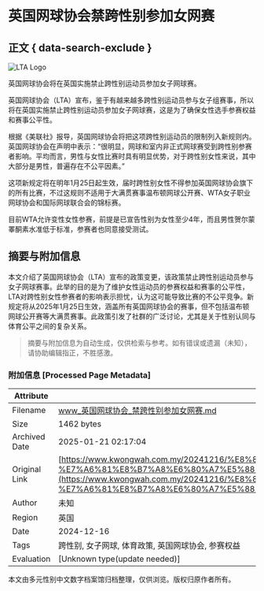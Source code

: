 # 英国网球协会禁跨性别参加女网赛

## 正文 { data-search-exclude }


![LTA Logo](https://www.kwongwah.com.my/wp-content/uploads/2024/12/lta-logo.jpg)

英国网球协会将在英国实施禁止跨性别运动员参加女子网球赛。

英国网球协会（LTA）宣布，鉴于有越来越多跨性别运动员参与女子组赛事，所以将在英国实施禁止跨性别运动员参加女子网球赛，这是为了确保女性选手参赛权益和赛事公平性。

根据《美联社》报导，英国网球协会将把这项跨性别运动员的限制列入新规则内。英国网球协会在声明中表示：“很明显，网球和室内非正式网球赛受到跨性别参赛者影响。平均而言，男性与女性比赛时具有明显优势，对于跨性别女性来说，其中大部分是男性，普遍存在不公平因素。”

这项新规定将在明年1月25日起生效，届时跨性别女性不得参加英国网球协会旗下的所有比赛，不过这规则不适用于大满贯赛事温布顿网球公开赛、WTA女子职业网球协会和国际网球联合会的锦标赛。

目前WTA允许变性女性参赛，前提是已宣告性别为女性至少4年，而且男性贺尔蒙睪酮素水准低于标准，参赛者也同意接受测试。
<!-- tcd_original_link https://www.kwongwah.com.my/20241216/%E8%8B%B1%E5%9B%BD%E7%BD%91%E7%90%83%E5%8D%8F%E4%BC%9A-%E7%A6%81%E8%B7%A8%E6%80%A7%E5%88%AB%E5%8F%82%E5%8A%A0%E5%A5%B3%E7%BD%91%E8%B5%9B/ -->


## 摘要与附加信息

<!-- tcd_abstract -->
本文介绍了英国网球协会（LTA）宣布的政策变更，该政策禁止跨性别运动员参与女子网球赛事。此举的目的是为了维护女性运动员的参赛权益和赛事的公平性，LTA对跨性别女性参赛者的影响表示担忧，认为这可能导致比赛的不公平竞争。新规定将从2025年1月25日生效，涵盖所有英国网球协会的赛事，但不包括温布顿网球公开赛等大满贯赛事。此政策引发了社群的广泛讨论，尤其是关于性别认同与体育公平之间的复杂关系。
<!-- tcd_abstract_end -->

> 摘要与附加信息为自动生成，仅供检索与参考。如有错误或遗漏（未知），请协助编辑指正，不胜感激。

### 附加信息 [Processed Page Metadata]

| Attribute       | Value                                  |
|-----------------|----------------------------------------|
| Filename        | www_英国网球协会_禁跨性别参加女网赛.md                             |
| Size            | 1462 bytes                           |
| Archived Date   | 2025-01-21 02:17:04                             |
| Original Link   | [https://www.kwongwah.com.my/20241216/%E8%8B%B1%E5%9B%BD%E7%BD%91%E7%90%83%E5%8D%8F%E4%BC%9A-%E7%A6%81%E8%B7%A8%E6%80%A7%E5%88%AB%E5%8F%82%E5%8A%A0%E5%A5%B3%E7%BD%91%E8%B5%9B/](https://www.kwongwah.com.my/20241216/%E8%8B%B1%E5%9B%BD%E7%BD%91%E7%90%83%E5%8D%8F%E4%BC%9A-%E7%A6%81%E8%B7%A8%E6%80%A7%E5%88%AB%E5%8F%82%E5%8A%A0%E5%A5%B3%E7%BD%91%E8%B5%9B/)                       |
| Author          | 未知                               |
| Region          | 英国                               |
| Date            | 2024-12-16                                 |
| Tags            | 跨性别, 女子网球, 体育政策, 英国网球协会, 参赛权益                                 |
| Evaluation            | [Unknown type(update needed)]                                 |
<!-- tcd_table_end -->

本文由多元性别中文数字档案馆归档整理，仅供浏览。版权归原作者所有。
